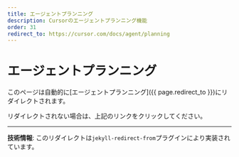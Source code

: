 ```yaml
---
title: エージェントプランニング
description: Cursorのエージェントプランニング機能
order: 31
redirect_to: https://cursor.com/docs/agent/planning
---
```


<!-- このページはJekyllのリダイレクトプラグインにより自動的にリダイレクトされます -->

# エージェントプランニング

このページは自動的に[エージェントプランニング]({{ page.redirect_to }})にリダイレクトされます。

リダイレクトされない場合は、上記のリンクをクリックしてください。

---

**技術情報**: このリダイレクトは`jekyll-redirect-from`プラグインにより実装されています。
